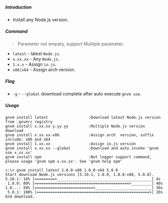 ##### Introduction
* Install any Node.js version.

##### Command
> Parameter not empaty, support Multiple parameter.

* `latest` - latest `Node.js`.
* `x.xx.xx` - Any `Node.js`.
* `1.x.x` -  Assign `io.js`.
* `x86|x64` - Assign arch version.

##### Flag
* `-g` - `--global` download complete after auto execute  `gnvm use`.

##### Usage
```
gnvm install latest                  :Download latest Node.js version from .gnvmrc registry
gnvm install x.xx.xx y.yy.yy         :Multiple Node.js version download
gnvm install x.xx.xx-x86             :Assign arch  version, suffix include: x86 and x64
gnvm install 1.xx.xx                 :Assign io.js version
gnvm install x.xx.xx --global        :Download and auto invoke 'gnvm use x.xx.xx'
gnvm install npm                     :Not logger support command, please usage 'gnvm npm x.xx.xx'. See 'gnvm help npm'
```

```
c:\> gnvm install latest 1.0.0-x86 1.0.0-x64 5.0.0
Start download Node.js versions [5.10.1, 1.0.0, 1.0.0-x86, 5.0.0].
5.10.1: 18% [=========>__________________________________________] 4s
 1.0.0: 80% [==========================================>_________] 40s
1.0...: 50% [==========================>_________________________] 30s
 5.0.1: 100% [==================================================>] 20s
End download.
```
